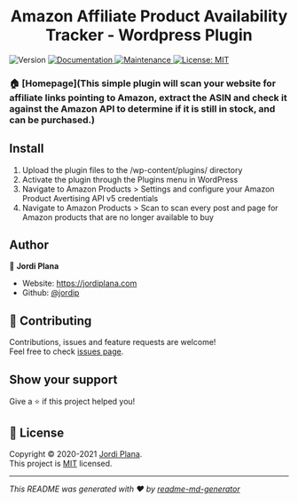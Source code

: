 <h1 align="center">Amazon Affiliate Product Availability Tracker - Wordpress Plugin</h1>
<p>
  <img alt="Version" src="https://img.shields.io/badge/version-1.4.4-blue.svg?cacheSeconds=2592000" />
  <a href="https://github.com/jordip/product-availability-checker#readme" target="_blank">
    <img alt="Documentation" src="https://img.shields.io/badge/documentation-yes-brightgreen.svg" />
  </a>
  <a href="https://github.com/jordip/product-availability-checker/graph/commit-activity" target="_blank">
    <img alt="Maintenance" src="https://img.shields.io/badge/Maintained%3F-yes-green.svg" />
  </a>
  <a href="https://github.com/jordip/product-availability-checker/blob/master/LICENSE" target="_blank">
    <img alt="License: MIT" src="https://img.shields.io/github/license/jordip/product-availability-checker" />
  </a>
</p>

>      

### 🏠 [Homepage](This simple plugin will scan your website for affiliate links pointing to Amazon, extract the ASIN and check it against the Amazon API to determine if it is still in stock, and can be purchased.)

## Install

1. Upload the plugin files to the /wp-content/plugins/ directory
2. Activate the plugin through the Plugins menu in WordPress
3. Navigate to Amazon Products > Settings and configure your Amazon Product Avertising API v5 credentials
4. Navigate to Amazon Products > Scan to scan every post and page for Amazon products that are no longer available to buy

## Author

👤 **Jordi Plana**

* Website: https://jordiplana.com
* Github: [@jordip](https://github.com/jordip)

## 🤝 Contributing

Contributions, issues and feature requests are welcome!<br />Feel free to check [issues page](hhttps://wordpress.org/support/plugin/product-availability-checker/).

## Show your support

Give a ⭐️ if this project helped you!

## 📝 License

Copyright © 2020-2021 [Jordi Plana](https://github.com/jordip).<br />
This project is [MIT](https://github.com/ahmadawais/WPSass/blob/master/LICENSE) licensed.

***
_This README was generated with ❤️ by [readme-md-generator](https://github.com/kefranabg/readme-md-generator)_